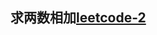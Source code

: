 <!-- 两数相加.md -->
## 求两数相加[leetcode-2](https://leetcode-cn.com/problems/add-two-numbers/)

### 

```js

```